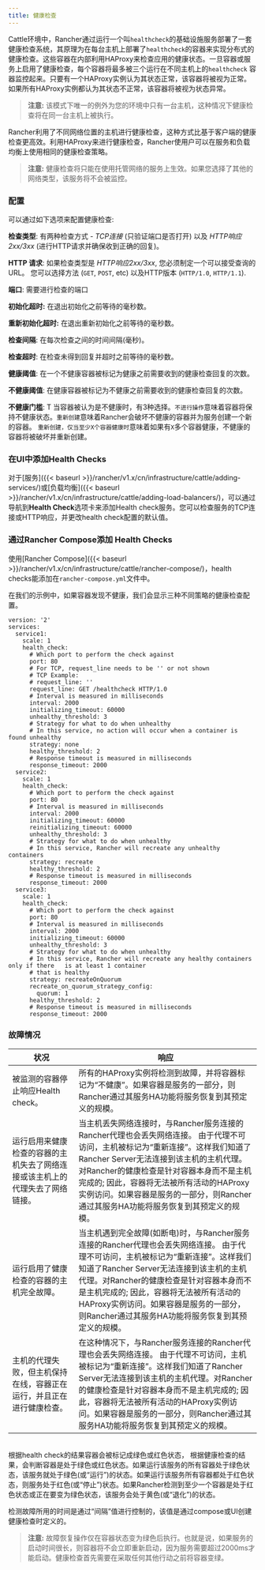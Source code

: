 ```yaml
---
title: 健康检查
---
```


Cattle环境中，Rancher通过运行一个叫`healthcheck`的基础设施服务部署了一套健康检查系统，其原理为在每台主机上部署了`healthcheck`的容器来实现分布式的健康检查。这些容器在内部利用HAProxy来检查应用的健康状态。一旦容器或服务上启用了健康检查，每个容器将最多被三个运行在不同主机上的`healthcheck` 容器监控起来。只要有一个HAProxy实例认为其状态正常，该容器将被视为正常。如果所有HAProxy实例都认为其状态不正常，该容器将被视为状态异常。

> **注意:** 该模式下唯一的例外为您的环境中只有一台主机，这种情况下健康检查将在同一台主机上被执行。


Rancher利用了不同网络位置的主机进行健康检查，这种方式比基于客户端的健康检查更高效。利用HAProxy来进行健康检查，Rancher使用户可以在服务和负载均衡上使用相同的健康检查策略。


> **注意:** 健康检查将只能在使用托管网络的服务上生效。如果您选择了其他的网络类型，该服务将不会被监控。

### 配置

可以通过如下选项来配置健康检查:

**检查类型**: 有两种检查方式 - _TCP连接_ (只验证端口是否打开) 以及 _HTTP响应2xx/3xx_ (进行HTTP请求并确保收到正确的回复)。

**HTTP 请求**: 如果检查类型是 _HTTP响应2xx/3xx_, 您必须制定一个可以接受查询的URL。 您可以选择方法 (`GET`, `POST`, etc) 以及HTTP版本 (`HTTP/1.0`, `HTTP/1.1`).

**端口**: 需要进行检查的端口

**初始化超时:**  在退出初始化之前等待的毫秒数。

**重新初始化超时:** 在退出重新初始化之前等待的毫秒数。

**检查间隔**:  在每次检查之间的时间间隔(毫秒)。

**检查超时**: 在检查未得到回复并超时之前等待的毫秒数。

**健康阈值**:  在一个不健康容器被标记为健康之前需要收到的健康检查回复的次数。

**不健康阈值**: 在健康容器被标记为不健康之前需要收到的健康检查回复的次数。

**不健康门槛**: T
当容器被认为是不健康时，有3种选择。`不进行操作`意味着容器将保持不健康状态。`重新创建`意味着Rancher会破坏不健康的容器并为服务创建一个新的容器。 `重新创建，仅当至少X个容器健康时`意味着如果有`X`多个容器健康，不健康的容器将被破坏并重新创建。

### 在UI中添加Health Checks

对于[服务]({{< baseurl >}}/rancher/v1.x/cn/infrastructure/cattle/adding-services/)或[负载均衡]({{< baseurl >}}/rancher/v1.x/cn/infrastructure/cattle/adding-load-balancers/)，可以通过导航到**Health Check**选项卡来添加Health check服务。您可以检查服务的TCP连接或HTTP响应，并更改health check配置的默认值。

### 通过Rancher Compose添加 Health Checks

使用[Rancher Compose]({{< baseurl >}}/rancher/v1.x/cn/infrastructure/cattle/rancher-compose/)，health checks能添加在`rancher-compose.yml`文件中。

在我们的示例中，如果容器发现不健康，我们会显示三种不同策略的健康检查配置。
```
version: '2'
services:
  service1:
    scale: 1
    health_check:
      # Which port to perform the check against
      port: 80
      # For TCP, request_line needs to be '' or not shown
      # TCP Example:
      # request_line: ''
      request_line: GET /healthcheck HTTP/1.0
      # Interval is measured in milliseconds
      interval: 2000
      initializing_timeout: 60000
      unhealthy_threshold: 3
      # Strategy for what to do when unhealthy
      # In this service, no action will occur when a container is found unhealthy
      strategy: none
      healthy_threshold: 2
      # Response timeout is measured in milliseconds
      response_timeout: 2000
  service2:
    scale: 1
    health_check:
      # Which port to perform the check against
      port: 80
      # Interval is measured in milliseconds
      interval: 2000
      initializing_timeout: 60000
      reinitializing_timeout: 60000
      unhealthy_threshold: 3
      # Strategy for what to do when unhealthy
      # In this service, Rancher will recreate any unhealthy containers
      strategy: recreate
      healthy_threshold: 2
      # Response timeout is measured in milliseconds
      response_timeout: 2000
  service3:
    scale: 1
    health_check:
      # Which port to perform the check against
      port: 80
      # Interval is measured in milliseconds
      interval: 2000
      initializing_timeout: 60000
      unhealthy_threshold: 3
      # Strategy for what to do when unhealthy
      # In this service, Rancher will recreate any healthy containers only if there   is at least 1 container
      # that is healthy
      strategy: recreateOnQuorum
      recreate_on_quorum_strategy_config:
        quorum: 1
      healthy_threshold: 2
      # Response timeout is measured in milliseconds
      response_timeout: 2000
```


### 故障情况

状况 | 响应
----|----
被监测的容器停止响应Health check。| 所有的HAProxy实例将检测到故障，并将容器标记为“不健康”。如果容器是服务的一部分，则Rancher通过其服务HA功能将服务恢复到其预定义的规模。
运行启用来健康检查的容器的主机失去了网络连接或该主机上的代理失去了网络链接。| 当主机丢失网络连接时，与Rancher服务连接的Rancher代理也会丢失网络连接。 由于代理不可访问，主机被标记为“重新连接”。这样我们知道了Rancher Server无法连接到该主机的主机代理。对Rancher的健康检查是针对容器本身而不是主机完成的; 因此，容器将无法被所有活动的HAProxy实例访问。如果容器是服务的一部分，则Rancher通过其服务HA功能将服务恢复到其预定义的规模。
运行启用了健康检查的容器的主机完全故障。| 当主机遇到完全故障(如断电)时，与Rancher服务连接的Rancher代理也会丢失网络连接。 由于代理不可访问，主机被标记为“重新连接”。这样我们知道了Rancher Server无法连接到该主机的主机代理。对Rancher的健康检查是针对容器本身而不是主机完成的; 因此，容器将无法被所有活动的HAProxy实例访问。如果容器是服务的一部分，则Rancher通过其服务HA功能将服务恢复到其预定义的规模。
主机的代理失败，但主机保持在线，容器正在运行，并且正在进行健康检查。| 在这种情况下，与Rancher服务连接的Rancher代理也会丢失网络连接。 由于代理不可访问，主机被标记为“重新连接”。这样我们知道了Rancher Server无法连接到该主机的主机代理。对Rancher的健康检查是针对容器本身而不是主机完成的; 因此，容器将无法被所有活动的HAProxy实例访问。如果容器是服务的一部分，则Rancher通过其服务HA功能将服务恢复到其预定义的规模。

<br/>
根据health check的结果容器会被标记成绿色或红色状态，
根据健康检查的结果，会判断容器是处于绿色或红色状态。如果运行该服务的所有容器处于绿色状态，该服务就处于绿色(或“运行”)的状态。如果运行该服务所有容器都处于红色状态，则服务处于红色(或“停止”)状态。如果Rancher检测到至少一个容器是处于红色状态或正在要变为绿色状态，该服务会处于黄色(或“退化”)的状态。

检测故障所用的时间是通过“间隔”值进行控制的，该值是通过compose或UI创建健康检查时定义的。

> **注意:** 故障恢复操作仅在容器状态变为绿色后执行。也就是说，如果服务的启动时间很长，则容器将不会立即重新启动，因为服务需要超过2000ms才能启动。健康检查首先需要在采取任何其他行动之前将容器变绿。

